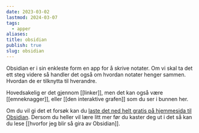 ```yaml
---
date: 2023-03-02
lastmod: 2024-03-07
tags:
  - apper
aliases: 
title: obsidian
publish: true
slug: obsidian
---
```


Obsidian er i sin enkleste form en app for å skrive notater. Om vi skal ta det ett steg videre så handler det også om hvordan notater henger sammen. Hvordan de er tilknytta til hverandre.

Hovedsakelig er det gjennom [[linker]], men det kan også være [[emneknagger]], eller [[den interaktive grafen]] som du ser i bunnen her.

Om du vil gi det et forsøk kan du [laste det ned helt gratis på hjemmesida til Obsidian](https://obsidian.md/). Dersom du heller vil lære litt mer før du kaster deg ut i det så kan du lese [[hvorfor jeg blir så gira av Obsidian]].
